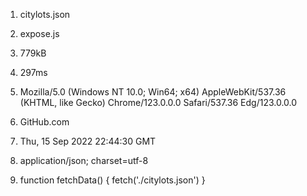 1. citylots.json

2. expose.js

3. 779kB

4. 297ms

5. Mozilla/5.0 (Windows NT 10.0; Win64; x64) AppleWebKit/537.36 (KHTML, like Gecko) Chrome/123.0.0.0 Safari/537.36 Edg/123.0.0.0

6. GitHub.com

7. Thu, 15 Sep 2022 22:44:30 GMT

8. application/json; charset=utf-8

9. function fetchData() {
      fetch('./citylots.json')
   }